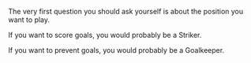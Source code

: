 The very first question you should ask yourself is about the position you want to play.

If you want to score goals, you would probably be a Striker.

If you want to prevent goals, you would probably be a Goalkeeper.